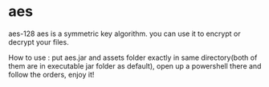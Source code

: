# aes
aes-128
aes is a symmetric key algorithm.
you can use it to encrypt or decrypt your files.

How to use : 
put aes.jar and assets folder exactly in same directory(both of them are in executable jar folder as default), 
open up a powershell there and follow the orders, 
enjoy it!
